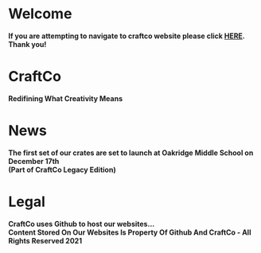
# Welcome 
**If you are attempting to navigate to craftco website please click [HERE](https://bit.ly/3rC9fuA).
<br> Thank you!**
# CraftCo
**Redifining What Creativity Means**
# News 
**The first set of our crates are set to launch at Oakridge Middle School on December 17th <br>  (Part of CraftCo Legacy Edition)**
# Legal 
**CraftCo uses Github to host our websites... <br> Content Stored On Our Websites Is Property Of Github And CraftCo - All Rights Reserved 2021**
